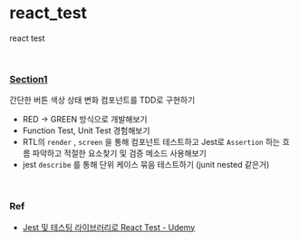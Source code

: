 # react_test

react test

<br>

### [Section1](/color-button/)

간단한 버튼 색상 상태 변화 컴포넌트를 TDD로 구현하기

- RED -> GREEN 방식으로 개발해보기
- Function Test, Unit Test 경험해보기
- RTL의 `render` , `screen` 을 통해 컴포넌트 테스트하고 Jest로 `Assertion` 하는 흐름 파악하고 적절한 요소찾기 및 검증 메소드 사용해보기
- jest `describe` 를 통해 단위 케이스 묶음 테스트하기 (junit nested 같은거)

<br>

### Ref

- [Jest 및 테스팅 라이브러리로 React Test - Udemy](https://www.udemy.com/course/jest-testing-library/)
